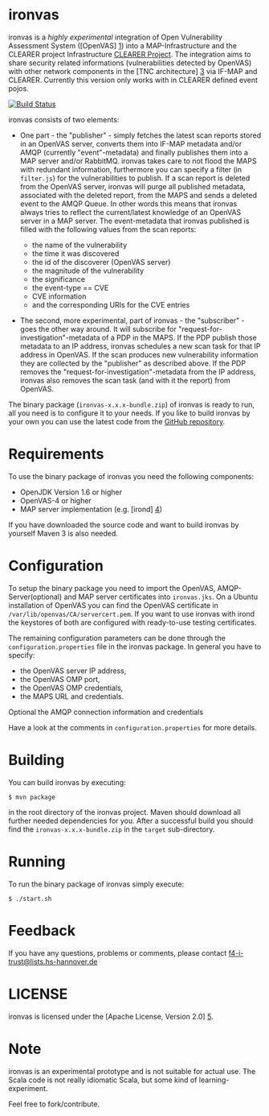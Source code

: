 ironvas
=======
ironvas is a *highly experimental* integration of Open Vulnerability
Assessment System ([OpenVAS] [1]) into a MAP-Infrastructure and the CLEARER project Infrastructure [CLEARER Project][2]. 
The integration aims to share security related informations (vulnerabilities
detected by OpenVAS) with other network components in the [TNC architecture] [3]
via IF-MAP and CLEARER. Currently this version only works with in CLEARER defined event pojos. 

[![Build Status](https://travis-ci.org/trustathsh/ironvas.png)](https://travis-ci.org/trustathsh/ironvas)

ironvas consists of two elements:

* One part - the "publisher" - simply fetches the latest scan reports stored in
  an OpenVAS server, converts them into IF-MAP metadata and/or AMQP
  (currently "event"-metadata) and finally publishes them into a MAP server and/or RabbitMQ.
  ironvas takes care to not flood the MAPS with
  redundant information, furthermore you can specify a filter (in `filter.js`)
  for the vulnerabilities to publish.
  If a scan report is deleted from the OpenVAS server, ironvas will purge all
  published metadata, associated with the deleted report, from the MAPS and sends a deleted event to the AMQP Queue.
  In other words this means that ironvas always tries to reflect the current/latest
  knowledge of an OpenVAS server in a MAP server.
  The event-metadata that ironvas published is filled with the following
  values from the scan reports:
  - the name of the vulnerability
  - the time it was discovered
  - the id of the discoverer (OpenVAS server)
  - the magnitude of the vulnerability
  - the significance
  - the event-type == CVE
  - CVE information
  - and the corresponding URIs for the CVE entries

* The second, more experimental, part of ironvas - the "subscriber" - goes the
  other way around.
  It will subscribe for "request-for-investigation"-metadata of a PDP in the MAPS.
  If the PDP publish those metadata to an IP address, ironvas schedules a new
  scan task for that IP address in OpenVAS. If the scan produces new
  vulnerability information they are collected by the "publisher" as described
  above.
  If the PDP removes the "request-for-investigation"-metadata from the IP
  address, ironvas also removes the scan task (and with it the report) from
  OpenVAS.

The binary package (`ironvas-x.x.x-bundle.zip`) of ironvas
is ready to run, all you need is to configure it to your needs.
If you like to build ironvas by your own you can use the
latest code from the [GitHub repository][githubrepo].


Requirements
============
To use the binary package of ironvas you need the following components:

* OpenJDK Version 1.6 or higher
* OpenVAS-4 or higher
* MAP server implementation (e.g. [irond] [4])

If you have downloaded the source code and want to build ironvas by
yourself Maven 3 is also needed.


Configuration
=============
To setup the binary package you need to import the OpenVAS, AMQP-Server(optional)
and MAP server certificates into `ironvas.jks`.
On a Ubuntu installation of OpenVAS you can find the OpenVAS certificate in
`/var/lib/openvas/CA/servercert.pem`. If you want to use ironvas with irond
the keystores of both are configured with ready-to-use testing certificates.

The remaining configuration parameters can be done through the
`configuration.properties` file in the ironvas package.
In general you have to specify:

* the OpenVAS server IP address,
* the OpenVAS OMP port,
* the OpenVAS OMP credentials,
* the MAPS URL and credentials.

Optional the AMQP connection information
and credentials

Have a look at the comments in `configuration.properties` for more details.


Building
========
You can build ironvas by executing:

	$ mvn package

in the root directory of the ironvas project.
Maven should download all further needed dependencies for you. After a successful
build you should find the `ironvas-x.x.x-bundle.zip` in the `target` sub-directory.


Running
=======
To run the binary package of ironvas simply execute:

	$ ./start.sh


Feedback
========
If you have any questions, problems or comments, please contact
	<f4-i-trust@lists.hs-hannover.de>


LICENSE
=======
ironvas is licensed under the [Apache License, Version 2.0] [5].


Note
====

ironvas is an experimental prototype and is not suitable for actual use. The Scala code is not
really idiomatic Scala, but some kind of learning-experiment.

Feel free to fork/contribute.


[1]: http://www.openvas.org
[2]: http://www.clearer-project.de/index.php/en/homepage.html
[3]: http://www.trustedcomputinggroup.org/developers/trusted_network_connect
[4]: https://github.com/trustathsh
[5]: http://www.apache.org/licenses/LICENSE-2.0.html
[githubrepo]: https://github.com/trustathsh/ironvas
